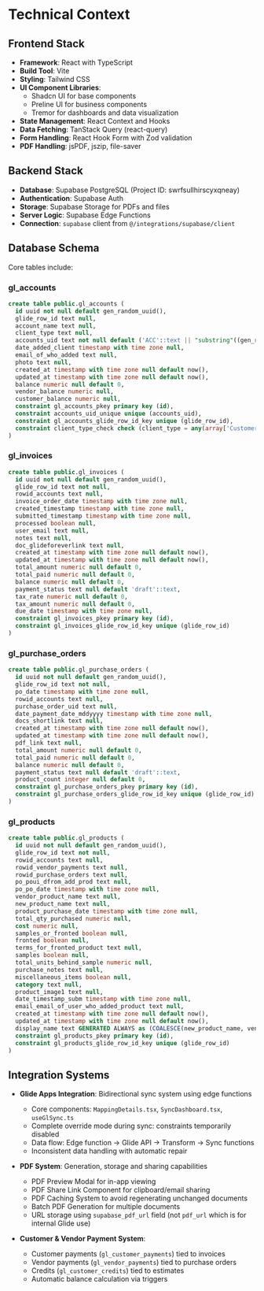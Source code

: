 # Technical Context

## Frontend Stack
- **Framework**: React with TypeScript
- **Build Tool**: Vite
- **Styling**: Tailwind CSS
- **UI Component Libraries**:
  - Shadcn UI for base components
  - Preline UI for business components
  - Tremor for dashboards and data visualization
- **State Management**: React Context and Hooks
- **Data Fetching**: TanStack Query (react-query)
- **Form Handling**: React Hook Form with Zod validation
- **PDF Handling**: jsPDF, jszip, file-saver

## Backend Stack
- **Database**: Supabase PostgreSQL (Project ID: swrfsullhirscyxqneay)
- **Authentication**: Supabase Auth
- **Storage**: Supabase Storage for PDFs and files
- **Server Logic**: Supabase Edge Functions
- **Connection**: `supabase` client from `@/integrations/supabase/client`

## Database Schema
Core tables include:

### gl_accounts
```sql
create table public.gl_accounts (
  id uuid not null default gen_random_uuid(),
  glide_row_id text null,
  account_name text null,
  client_type text null,
  accounts_uid text not null default ('ACC'::text || "substring"((gen_random_uuid())::text, 1, 8)),
  date_added_client timestamp with time zone null,
  email_of_who_added text null,
  photo text null,
  created_at timestamp with time zone null default now(),
  updated_at timestamp with time zone null default now(),
  balance numeric null default 0,
  vendor_balance numeric null,
  customer_balance numeric null,
  constraint gl_accounts_pkey primary key (id),
  constraint accounts_uid_unique unique (accounts_uid),
  constraint gl_accounts_glide_row_id_key unique (glide_row_id),
  constraint client_type_check check (client_type = any(array['Customer'::text, 'Vendor'::text, 'Customer & Vendor'::text]))
)
```

### gl_invoices
```sql
create table public.gl_invoices (
  id uuid not null default gen_random_uuid(),
  glide_row_id text not null,
  rowid_accounts text null,
  invoice_order_date timestamp with time zone null,
  created_timestamp timestamp with time zone null,
  submitted_timestamp timestamp with time zone null,
  processed boolean null,
  user_email text null,
  notes text null,
  doc_glideforeverlink text null,
  created_at timestamp with time zone null default now(),
  updated_at timestamp with time zone null default now(),
  total_amount numeric null default 0,
  total_paid numeric null default 0,
  balance numeric null default 0,
  payment_status text null default 'draft'::text,
  tax_rate numeric null default 0,
  tax_amount numeric null default 0,
  due_date timestamp with time zone null,
  constraint gl_invoices_pkey primary key (id),
  constraint gl_invoices_glide_row_id_key unique (glide_row_id)
)
```

### gl_purchase_orders
```sql
create table public.gl_purchase_orders (
  id uuid not null default gen_random_uuid(),
  glide_row_id text not null,
  po_date timestamp with time zone null,
  rowid_accounts text null,
  purchase_order_uid text null,
  date_payment_date_mddyyyy timestamp with time zone null,
  docs_shortlink text null,
  created_at timestamp with time zone null default now(),
  updated_at timestamp with time zone null default now(),
  pdf_link text null,
  total_amount numeric null default 0,
  total_paid numeric null default 0,
  balance numeric null default 0,
  payment_status text null default 'draft'::text,
  product_count integer null default 0,
  constraint gl_purchase_orders_pkey primary key (id),
  constraint gl_purchase_orders_glide_row_id_key unique (glide_row_id)
)
```

### gl_products
```sql
create table public.gl_products (
  id uuid not null default gen_random_uuid(),
  glide_row_id text not null,
  rowid_accounts text null,
  rowid_vendor_payments text null,
  rowid_purchase_orders text null,
  po_poui_dfrom_add_prod text null,
  po_po_date timestamp with time zone null,
  vendor_product_name text null,
  new_product_name text null,
  product_purchase_date timestamp with time zone null,
  total_qty_purchased numeric null,
  cost numeric null,
  samples_or_fronted boolean null,
  fronted boolean null,
  terms_for_fronted_product text null,
  samples boolean null,
  total_units_behind_sample numeric null,
  purchase_notes text null,
  miscellaneous_items boolean null,
  category text null,
  product_image1 text null,
  date_timestamp_subm timestamp with time zone null,
  email_email_of_user_who_added_product text null,
  created_at timestamp with time zone null default now(),
  updated_at timestamp with time zone null default now(),
  display_name text GENERATED ALWAYS as (COALESCE(new_product_name, vendor_product_name)) STORED null,
  constraint gl_products_pkey primary key (id),
  constraint gl_products_glide_row_id_key unique (glide_row_id)
)
```

## Integration Systems
- **Glide Apps Integration**: Bidirectional sync system using edge functions
  - Core components: `MappingDetails.tsx`, `SyncDashboard.tsx`, `useGlSync.ts`
  - Complete override mode during sync: constraints temporarily disabled
  - Data flow: Edge function → Glide API → Transform → Sync functions
  - Inconsistent data handling with automatic repair

- **PDF System**: Generation, storage and sharing capabilities
  - PDF Preview Modal for in-app viewing
  - PDF Share Link Component for clipboard/email sharing
  - PDF Caching System to avoid regenerating unchanged documents
  - Batch PDF Generation for multiple documents
  - URL storage using `supabase_pdf_url` field (not `pdf_url` which is for internal Glide use)

- **Customer & Vendor Payment System**:
  - Customer payments (`gl_customer_payments`) tied to invoices
  - Vendor payments (`gl_vendor_payments`) tied to purchase orders
  - Credits (`gl_customer_credits`) tied to estimates
  - Automatic balance calculation via triggers
